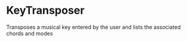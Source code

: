 # KeyTransposer
Transposes a musical key entered by the user  and lists the associated chords and modes
